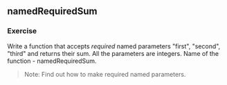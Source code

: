 ## namedRequiredSum

### **Exercise**

Write a function that accepts *required* named parameters "first", "second", "third" and returns their sum. All the parameters are integers. Name of the function - namedRequiredSum.

> Note: Find out how to make required named parameters.